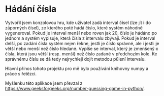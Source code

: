 # Hádání čísla
Vytvořil jsem konzolovou hru, kde uživatel zadá interval čísel (lze jít i do záporných čísel),
ze kterého poté hádá číslo, které systém náhodně vygeneroval. Pokud je interval menší nebo roven jak 20,
číslo je hádáno po jednom a systém vypisuje, která čísla z intervalu zbývají. Pokud je interval delší,
po zadání čísla systém nejen řekne, jestli je číslo správné, ale i jestli je větší nebo menší než číslo hledané.
Vypíše se interval, který je zmenšený o čísla, která jsou větší (resp. menší) než číslo zadané v předchozím kole.
Ke správnému číslu se dá tedy nejrychleji dojít metodou půlení intervalu.

Hlavní přínos tohoto projektu pro mě bylo používání knihovny numpy a práce s řetězci.

Myšlenku této aplikace jsem převzal z https://www.geeksforgeeks.org/number-guessing-game-in-python/.
